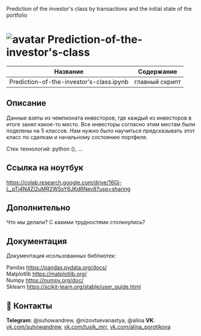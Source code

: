 Prediction of the investor's class by transactions and the initial state of the portfolio
# ![avatar](https://sun1-13.userapi.com/s/v1/ig2/1r0-byxqFwdntyCx2i6Cxc7zn4yTw9oRDkcLqX789qs6OY9_IBqz2P08wtzp6K35BK9K_cJ-MtI9TyCBczcNCIWF.jpg?size=50x50&amp;quality=96&amp;crop=176,90,541,541&amp;ava=1) Prediction-of-the-investor's-class                            

Название                                   | Содержание
-------------------------------------------|----------------------
Prediction-of-the-investor's-class.ipynb   | главный скрипт


##                                                                    Описание

Данные взяты из чемпионата инвесторов, где каждый из инвесторов в итоге занял какое-то место. Все инвесторы согласно этим местам были поделены на 5 классов.
Нам нужно было научиться предсказывать этот класс по сделкам и начальному состоянию портфеля.

Стек технологий: python (), ...

##                                                                    Ссылка на ноутбук 

https://colab.research.google.com/drive/16Gj-L_pTj4N4Zl2uMR2WSsY6JKd6Nev8?usp=sharing

##                                                                    Дополнительно

Что мы делали?
С какими трудностями столкнулись?

##                                                                    Документация
Документация исользованных библиотек:

Pandas https://pandas.pydata.org/docs/ \
Matplotlib https://matplotlib.org/ \
Numpy https://numpy.org/doc/ \
Sklearn https://scikit-learn.org/stable/user_guide.html


## :paw_prints: Контакты

**Telegram**: @suhowandrew, @nizovtsevanastya, @alina
**VK**: [vk.com/suhowandrew](https://vk.com/suhowandrew), [vk.com/tusik_mrr](https://vk.com/tusik_mrr), [vk.com/alina_porotikova](https://vk.com/alina_porotikova)
  
  
